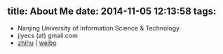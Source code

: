 title: About Me
date: 2014-11-05 12:13:58
tags:
---
- Nanjing University of Information Science & Technology
- jiyecs (at) gmail.com
- [zhihu](http://www.zhihu.com/people/thinKnight) | [weibo](http://weibo.com/leog1)
